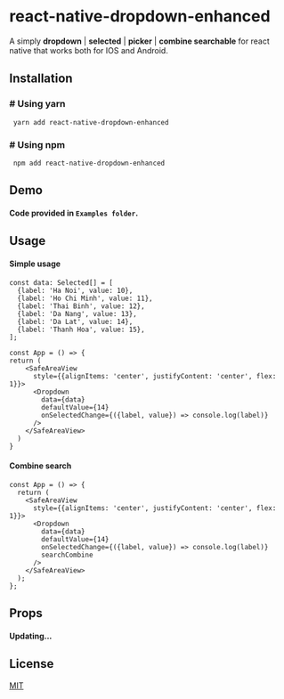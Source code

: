 # react-native-dropdown-enhanced

A simply **dropdown** | **selected** | **picker** | **combine searchable** for react native that works both for IOS and Android.

## Installation

### # Using yarn

     yarn add react-native-dropdown-enhanced

### # Using npm

     npm add react-native-dropdown-enhanced

## Demo

#### Code provided in `Examples folder`.

## Usage

#### Simple usage
```  
const data: Selected[] = [
  {label: 'Ha Noi', value: 10},
  {label: 'Ho Chi Minh', value: 11},
  {label: 'Thai Binh', value: 12},
  {label: 'Da Nang', value: 13},
  {label: 'Da Lat', value: 14},
  {label: 'Thanh Hoa', value: 15},
];

const App = () => {
return (
    <SafeAreaView
      style={{alignItems: 'center', justifyContent: 'center', flex: 1}}>
      <Dropdown
        data={data}
        defaultValue={14}
        onSelectedChange={({label, value}) => console.log(label)}
      />
    </SafeAreaView>
  )
}
```

#### Combine search

```  
const App = () => {
  return (
    <SafeAreaView
      style={{alignItems: 'center', justifyContent: 'center', flex: 1}}>
      <Dropdown
        data={data}
        defaultValue={14}
        onSelectedChange={({label, value}) => console.log(label)}
        searchCombine
      />
    </SafeAreaView>
  );
};
```

## Props

#### Updating...

## License

[MIT](https://choosealicense.com/licenses/mit/)
